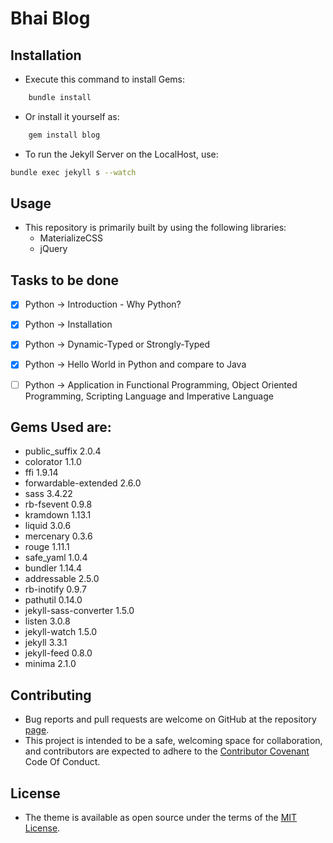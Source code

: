 # Bhai Blog

## Installation
* Execute this command to install Gems:
```bash
    bundle install
```
* Or install it yourself as:
```bash
    gem install blog
```
* To run the Jekyll Server on the LocalHost, use:
```bash
bundle exec jekyll s --watch
```

## Usage
* This repository is primarily built by using the following libraries:
	* MaterializeCSS
	* jQuery

## Tasks to be done
- [x] Python -> Introduction - Why Python?       
- [x] Python -> Installation
- [x] Python -> Dynamic-Typed or Strongly-Typed
- [x] Python -> Hello World in Python and compare to Java
- [ ] Python -> Application in Functional Programming, Object Oriented Programming, Scripting Language and Imperative Language


## Gems Used are:
* public_suffix 2.0.4
* colorator 1.1.0
* ffi 1.9.14
* forwardable-extended 2.6.0
* sass 3.4.22
* rb-fsevent 0.9.8
* kramdown 1.13.1
* liquid 3.0.6
* mercenary 0.3.6
* rouge 1.11.1
* safe_yaml 1.0.4
* bundler 1.14.4
* addressable 2.5.0
* rb-inotify 0.9.7
* pathutil 0.14.0
* jekyll-sass-converter 1.5.0
* listen 3.0.8
* jekyll-watch 1.5.0
* jekyll 3.3.1
* jekyll-feed 0.8.0
* minima 2.1.0

## Contributing
* Bug reports and pull requests are welcome on GitHub at the repository [page](https://github.com/salaman-bhai/Blog). 
* This project is intended to be a safe, welcoming space for collaboration, and contributors are expected to adhere to the [Contributor Covenant](http://contributor-covenant.org) Code Of Conduct.

## License
* The theme is available as open source under the terms of the [MIT License](http://opensource.org/licenses/MIT).
